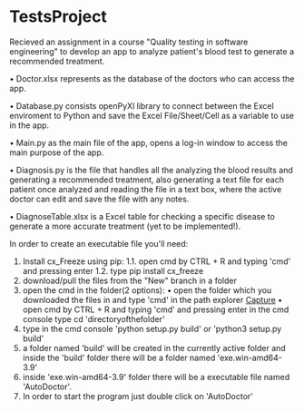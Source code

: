 # TestsProject

Recieved an assignment in a course "Quality testing in software engineering" to develop an app to analyze patient's blood test to generate a recommended treatment.

• Doctor.xlsx represents as the database of the doctors who can access the app.

• Database.py consists openPyXl library to connect between the Excel enviroment to Python and save the Excel File/Sheet/Cell as a variable to use in the app.

• Main.py as the main file of the app, opens a log-in window to access the main purpose of the app.

• Diagnosis.py is the file that handles all the analyzing the blood results and generating a recommended treatment, 
also generating a text file for each patient once analyzed and reading the file in a text box, where the active doctor can edit and save the file with any notes.

• DiagnoseTable.xlsx is a Excel table for checking a specific disease to generate a more accurate treatment (yet to be implemented!).


In order to create an executable file you'll need:
1. Install cx_Freeze using pip:
   1.1. open cmd by CTRL + R and typing 'cmd' and pressing enter
   1.2. type pip install cx_freeze
2. download/pull the files from the "New" branch in a folder
3. open the cmd in the folder(2 options):
   • open the folder which you downloaded the files in and type 'cmd' in the path explorer
   [Capture](https://user-images.githubusercontent.com/83203304/121799726-5584d100-cc36-11eb-944e-1608bd0c142b.JPG)
   • open cmd by CTRL + R and typing 'cmd' and pressing enter
     in the cmd console type cd 'directoryofthefolder'
4. type in the cmd console 'python setup.py build' or 'python3 setup.py build'
5. a folder named 'build' will be created in the currently active folder and inside the 'build' folder there will be a folder named 'exe.win-amd64-3.9'
6. inside 'exe.win-amd64-3.9' folder there will be a executable file named 'AutoDoctor'.
7. In order to start the program just double click on 'AutoDoctor'
